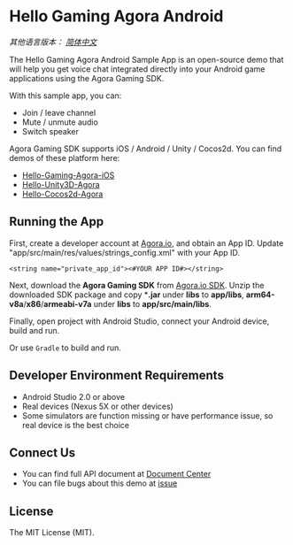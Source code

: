 # Hello Gaming Agora Android

*其他语言版本： [简体中文](README.zh.md)*

The Hello Gaming Agora Android Sample App is an open-source demo that will help you get voice chat integrated directly into your Android game applications using the Agora Gaming SDK.

With this sample app, you can:

- Join / leave channel
- Mute / unmute audio
- Switch speaker

Agora Gaming SDK supports iOS / Android / Unity / Cocos2d. You can find demos of these platform here:

- [Hello-Gaming-Agora-iOS](https://github.com/AgoraIO/Hello-Gaming-Agora-iOS)
- [Hello-Unity3D-Agora](https://github.com/AgoraIO/Hello-Unity3D-Agora)
- [Hello-Cocos2d-Agora](https://github.com/AgoraIO/Hello-Cocos2d-Agora)

## Running the App
First, create a developer account at [Agora.io](https://dashboard.agora.io/signin/), and obtain an App ID. Update "app/src/main/res/values/strings_config.xml" with your App ID.

```
<string name="private_app_id"><#YOUR APP ID#></string>
```

Next, download the **Agora Gaming SDK** from [Agora.io SDK](https://www.agora.io/en/blog/download/). Unzip the downloaded SDK package and copy ***.jar** under **libs** to **app/libs**, **arm64-v8a**/**x86**/**armeabi-v7a** under **libs** to **app/src/main/libs**.

Finally, open project with Android Studio, connect your Android device, build and run.

Or use `Gradle` to build and run.

## Developer Environment Requirements
- Android Studio 2.0 or above
- Real devices (Nexus 5X or other devices)
- Some simulators are function missing or have performance issue, so real device is the best choice

## Connect Us

- You can find full API document at [Document Center](https://docs.agora.io/en/)
- You can file bugs about this demo at [issue](https://github.com/AgoraIO/Hello-Gaming-Agora-Android/issues)

## License

The MIT License (MIT).
